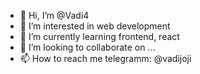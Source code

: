 - 👋 Hi, I’m @Vadi4
- 👀 I’m interested in web development
- 🌱 I’m currently learning frontend, react
- 💞️ I’m looking to collaborate on ...
- 📫 How to reach me telegramm: @vadijoji

<!---
Vadi4/Vadi4 is a ✨ special ✨ repository because its `README.md` (this file) appears on your GitHub profile.
You can click the Preview link to take a look at your changes.
--->
